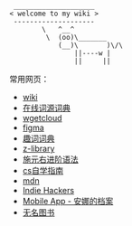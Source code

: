```shell
 ____________________
< welcome to my wiki >
 --------------------
        \   ^__^
         \  (oo)\_______
            (__)\       )\/\
                ||----w |
                ||     ||

```

常用网页：
- [wiki](https://zh.wikipedia.org/wiki/NOP)
- [在线词源词典](https://www.etymonline.com/cn/word/previous#etymonline_v_19489)
- [wgetcloud ](https://hd47h3dikuktvxnvjzja.wgetcloud.org/login)
- [figma](https://www.figma.com/)
- [趣词词典](https://www.quword.com/)
- [z-library](https://singlelogin.site/)
- [施元右进阶语法](https://grammar.codeyu.com/)
- [cs自学指南](https://csdiy.wiki/)
- [mdn](https://developer.mozilla.org/zh-CN/docs/Web/JavaScript/Language_overview)
- [Indie Hackers](https://www.indiehackers.com/)
- [Mobile App - 安娜的档案](http://annas-archive.gs.976156.xyz/mobile)
- [ 无名图书](https://www.book123.info/detail/9787513317733)